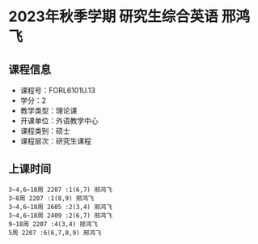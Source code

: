 # 2023年秋季学期 研究生综合英语 邢鸿飞






## 课程信息

- 课程号：FORL6101U.13
- 学分：2
- 教学类型：理论课
- 开课单位：外语教学中心
- 课程类别：硕士
- 课程层次：研究生课程

## 上课时间

```
3~4,6~18周 2207 :1(6,7) 邢鸿飞
3~8周 2207 :1(8,9) 邢鸿飞
3~4,6~18周 2605 :2(3,4) 邢鸿飞
3~4,6~18周 2409 :2(6,7) 邢鸿飞
9~18周 2207 :4(3,4) 邢鸿飞
5周 2207 :6(6,7,8,9) 邢鸿飞
```

